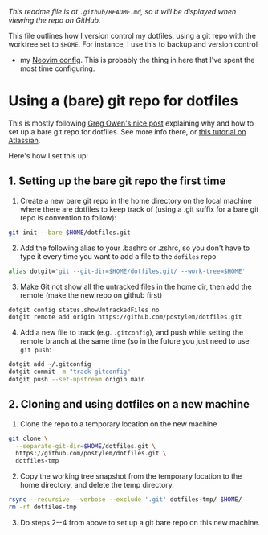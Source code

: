 _This readme file is at `.github/README.md`, so it will be displayed when viewing the repo on GitHub._

This file outlines how I version control my dotfiles, using a git repo with the worktree set to `$HOME`.
For instance, I use this to backup and version control 

- my [Neovim config](../.config/nvim). This is probably the thing in here that I've spent the most time configuring.

# Using a (bare) git repo for dotfiles

This is mostly following [Greg Owen's nice post](https://stegosaurusdormant.com/bare-git-repo/) explaining why and how to set up a bare git repo for dotfiles. See more info there, or [this tutorial on Atlassian](https://www.atlassian.com/git/tutorials/dotfiles).

Here's how I set this up:

## 1. Setting up the bare git repo the first time

1. Create a new bare git repo in the home directory on the local machine where there are dotfiles to keep track of (using a .git suffix for a bare git repo is convention to follow):
```bash
git init --bare $HOME/dotfiles.git
```

2. Add the following alias to your .bashrc or .zshrc, so you don't have to type it every time you want to add a file to the `dofiles` repo
```bash
alias dotgit='git --git-dir=$HOME/dotfiles.git/ --work-tree=$HOME'
```

3. Make Git not show all the untracked files in the home dir, then add the remote (make the new repo on github first)
```bash
dotgit config status.showUntrackedFiles no
dotgit remote add origin https://github.com/postylem/dotfiles.git
```

4. Add a new file to track (e.g. `.gitconfig`), and push while setting the remote branch at the same time (so in the future you just need to use `git push`:
```bash
dotgit add ~/.gitconfig
dotgit commit -m "track gitconfig"
dotgit push --set-upstream origin main
```

## 2. Cloning and using dotfiles on a new machine

1. Clone the repo to a temporary location on the new machine
```bash
git clone \
  --separate-git-dir=$HOME/dotfiles.git \
  https://github.com/postylem/dotfiles.git \
  dotfiles-tmp
```

2. Copy the working tree snapshot from the temporary location to the home directory, and delete the temp directory.
```bash
rsync --recursive --verbose --exclude '.git' dotfiles-tmp/ $HOME/
rm -rf dotfiles-tmp
```

3. Do steps 2--4 from above to set up a git bare repo on this new machine.
